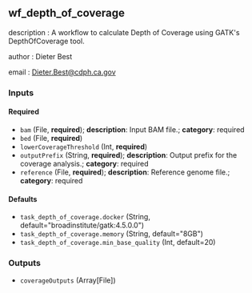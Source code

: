 
## wf_depth_of_coverage

description
: A workflow to calculate Depth of Coverage using GATK's DepthOfCoverage tool.

author
: Dieter Best

email
: Dieter.Best@cdph.ca.gov

### Inputs

#### Required

  * `bam` (File, **required**); **description**: Input BAM file.; **category**: required
  * `bed` (File, **required**)
  * `lowerCoverageThreshold` (Int, **required**)
  * `outputPrefix` (String, **required**); **description**: Output prefix for the coverage analysis.; **category**: required
  * `reference` (File, **required**); **description**: Reference genome file.; **category**: required

#### Defaults

  * `task_depth_of_coverage.docker` (String, default="broadinstitute/gatk:4.5.0.0")
  * `task_depth_of_coverage.memory` (String, default="8GB")
  * `task_depth_of_coverage.min_base_quality` (Int, default=20)

### Outputs

  * `coverageOutputs` (Array[File])
